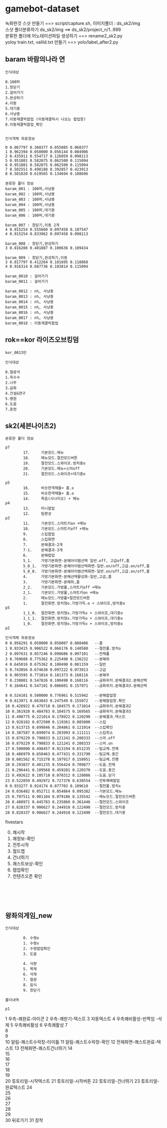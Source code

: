 # gamebot-dataset

녹화한것 스샷 만들기 ==> script/capture.sh, 이미지폴더 : ds_sk2/img   
스샷 폴더분류하기 ds_sk2/img ==> ds_sk2/project_n/1..999   
분류한 폴더에 어노테이션파일 생성하기 ==> rename2_sk2.py   
yoloy train.txt, valild.txt 만들기 ==> yolo/label_after2.py

## baram 바람의나라 연
   
```
인식대상

0.100퍼
1.창닫기
2.걸어가기
3.완성하기
4.이동
5.대기중
6.사냥중
7.이동재클릭팝업 (이동재클릭시 나오는 팝업창)
8.이동재클릭팝업_확인


```
```
인식객체 좌표정보

0 0.067797 0.360377 0.055085 0.060377
1 0.962394 0.050000 0.056144 0.084906
2 0.435911 0.554717 0.126059 0.098113
5 0.951801 0.582075 0.062500 0.115094
6 0.951801 0.582075 0.062500 0.115094
7 0.502551 0.498188 0.392857 0.423913
8 0.501020 0.619565 0.134694 0.108696

```
```
분류한 폴더 정보
baram_001 : 100퍼,사냥중
baram_002 : 100퍼,사냥중
baram_003 : 100퍼,사냥중
baram_004 : 100퍼,사냥중
baram_005 : 100퍼,대기중
baram_006 : 100퍼,대기중

baram_007 : 창닫기,이동 2개
4 0.915254 0.555660 0.097458 0.107547
4 0.915254 0.833962 0.097458 0.098113

baram_008 : 창닫기,완성하기
3 0.816208 0.401887 0.100636 0.109434

baram_009 : 창닫기,완성하기,이동
3 0.817797 0.412264 0.101695 0.118868
4 0.916314 0.687736 0.103814 0.115094

baram_0010 : 걸어가기
baram_0011 : 걸어가기

baram_0012 : n%, 사냥중
baram_0013 : n%, 사냥중
baram_0014 : n%, 사냥중
baram_0015 : n%, 사냥중
baram_0016 : n%, 사냥중
baram_0017 : n%, 사냥중
baram_0018 : 이동재클릭팝업

```
## rok==kor 라이즈오브킹덤
```
kor_0013만

```
   
```
인식대상

0.철광석
1.옥수수
2.나무
3.금화
4.건설&연구
5.병원
6.도움
7.훈련

```
## sk2(세븐나이츠2) 
```
분류한 폴더 정보

p7      
        17.     기본모드.메뉴
        18.     메뉴모드.절전모드버튼
        19.     절전모드.스와이프.방치중o
        20.     기본모드.메뉴+스마off
        21.     절전모드.스와이프+대기중o

p5
        16.     비슷한객체들+ 홈.x 
        15.     비슷한객체들+ 홈.o
        14.     죽음(시나리오) + 메뉴
p4
        13.     미니팝업
        12.     팀편성
p3
        11.     기본모드.스마트키on +메뉴
        10.     기본모드.스마트키off +메뉴
        9.      스킵팝업
        8.      스킵화면
        7.      분해결과-2개
        7-1.    분해결과-3개
        6.      분해팝업
        5_1.    가방기본화면-분해아이템선택 일반.off, 고급off,홈
        5_0_1.  가방기본화면-분해아이템선택화면-일반.on/off,고급.on/off,홈
        5_0_0.  가방기본화면-분해아이템선택화면-일반.on/off,고급.on/off,홈
        4.      가방기본화면-분해선택활성화-일반,고급,홈
        3.      가방기본화면-분해좌,홈
        2_2.    기본모드.가방풀,스마트키off +메뉴
        2_1.    기본모드.가방풀,스마트키on +메뉴
        2.      메뉴모드.가방풀+절전모드버튼
        1.      절전화면.방치형o.가방가득.o + 스와이프,방치중o
p5
        1_1_0.  절전화면.방치형x.가방가득x + 스와이프,대기중o
        1_1_1.  절전화면.방치형x.가방가득o + 스와이프,대기중o
        1_0.    절전화면.방치형o.가방가득x + 스와이프,방치중o
p2        
```
```
인식객체 좌표정보
0 0.956291 0.050000 0.058007 0.088406   --홈
1 0.933415 0.906522 0.066176 0.140580   --절전풀.방치o
2 0.097631 0.057246 0.090686 0.097101   --전체풀
3 0.769608 0.775362 0.225490 0.136232   --분해좌
4 0.645016 0.675362 0.100490 0.081159   --일반
5 0.743056 0.674638 0.097222 0.073913   --고급
6 0.903595 0.771014 0.181373 0.168116   --분해우
7 0.230801 0.547826 0.100490 0.168116   --금화위치.분해결과2.분해선택
7 0.184641 0.547101 0.086601 0.157971   --금화위치.분해결과3.분해선택

8 0.524101 0.500000 0.776961 0.515942   --분해팝업창
9 0.613971 0.663043 0.247549 0.155072   --분해팝업창.확인
10 0.428922 0.479710 0.104575 0.171014  --금화위치.분해결과2
10 0.361928 0.484783 0.104575 0.169565  --금화위치.분해결과3
11 0.498775 0.221014 0.178922 0.120290  --분해결과.텍스트
12 0.928102 0.072500 0.119361 0.085000  --스킵
13 0.613715 0.699846 0.204861 0.121914  --스킵확인
14 0.387587 0.699074 0.203993 0.111111  --스킵취소
15 0.879229 0.790833 0.121241 0.208333  --스마.off
16 0.879229 0.790833 0.121241 0.208333  --스마.on
17 0.500000 0.498457 0.913194 0.651235  --팀교체.전체
18 0.486979 0.650463 0.477431 0.331790  --팀교체.중간
19 0.601562 0.715278 0.197917 0.158951  --팀교체.진행
20 0.293837 0.401235 0.556424 0.709877  --도움.전체
21 0.296441 0.109568 0.459201 0.120370  --도움.중간
22 0.492622 0.105710 0.070312 0.128086  --도움.닫기
23 0.522059 0.492972 0.727376 0.638554  --전투패배팝업
0 0.933277 0.924174 0.077703 0.109610   --절전풀.방치x
24 0.036482 0.052711 0.054864 0.095382  --기본모드.메뉴
25 0.797511 0.901104 0.079186 0.135542  --메뉴모드.절전모드버튼
26 0.488971 0.445783 0.235860 0.361446  --절전모드.스와이프
27 0.828337 0.906627 0.244910 0.122490  --절전모드.방치중
28 0.828337 0.906627 0.244910 0.122490  --절전모드.대기중

```
fivestars

0. 쾌시작
1. 쾌정보-확인
2. 전투시작
3. 월드맵
4. 건너뛰기
5. 쾌스트보상-확인
6. 렙업확인
7. 컨텐츠오픈 확인

```





```
## 왕좌의게임_new

```
인식대상

        0. 수령o
        1. 수령x
        2. 수령팝업확인
        3. 도움
        
        4. 식량
        5. 목재
        6. 석재
        7. 철광
        8. 음식
        9. 창닫기
```


```
폴더내역

p1         
```


1	우측-쾌완료-아이콘
2	우측-쾌받기-텍스트
3	자동텍스트
4	우측쾌비활성-반짝임 -삭제
5	우측쾌비활성
6	우측쾌활성
7	
8	
9	
10	알림-쾌스트수락창-타이틀
11	알림-쾌스트수락창-확인
12	전체화면-쾌스트완료-텍스트
13	전체화면-쾌스트건너뛰기
14	
15	
16	
17	
18	
19	
20	튜토리얼-시작텍스트
21	튜토리얼-시작버튼
22	튜토리얼-건너뛰기
23	튜토리얼-완료텍스트
24	
25	
26	
27	
28	
29	
30	뒤로가기
31	장착